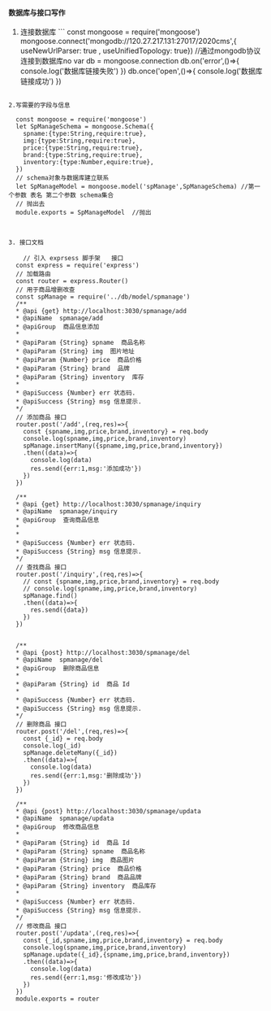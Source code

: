 #### 数据库与接口写作

1. 连接数据库 ```
    const mongoose  = require('mongoose')
    mongoose.connect('mongodb://120.27.217.131:27017/2020cms',{ useNewUrlParser: true , useUnifiedTopology: true}) //通过mongodb协议连接到数据库no
    var db = mongoose.connection
    db.on('error',()=>{
      console.log('数据库链接失败')
    })
    db.once('open',()=>{
      console.log('数据库链接成功')
    })

```

2.写需要的字段与信息
```
      const mongoose = require('mongoose')
      let SpManageSchema = mongoose.Schema({
        spname:{type:String,require:true},
        img:{type:String,require:true},
        price:{type:String,require:true},
        brand:{type:String,require:true},
        inventory:{type:Number,equire:true},
      })
      // schema对象与数据库建立联系
      let SpManageModel = mongoose.model('spManage',SpManageSchema) //第一个参数 表名 第二个参数 schema集合
      // 抛出去
      module.exports = SpManageModel  //抛出




```


3. 接口文档
````  
        // 引入 exprsess 脚手架   接口
      const express = require('express')
      // 加载路由
      const router = express.Router()
      // 用于商品增删改查
      const spManage = require('../db/model/spmanage') 
      /**
      * @api {get} http://localhost:3030/spmanage/add
      * @apiName  spmanage/add                   
      * @apiGroup  商品信息添加                  
      *        
      * @apiParam {String} spname  商品名称
      * @apiParam {String} img  图片地址
      * @apiParam {Number} price  商品价格
      * @apiParam {String} brand  品牌
      * @apiParam {String} inventory  库存
      * 
      * @apiSuccess {Number} err 状态码. 
      * @apiSuccess {String} msg 信息提示.
      */  
      // 添加商品 接口
      router.post('/add',(req,res)=>{
        const {spname,img,price,brand,inventory} = req.body
        console.log(spname,img,price,brand,inventory)
        spManage.insertMany({spname,img,price,brand,inventory})
        .then((data)=>{
          console.log(data)
          res.send({err:1,msg:'添加成功'})
        })
      })

      /**
      * @api {get} http://localhost:3030/spmanage/inquiry
      * @apiName  spmanage/inquiry                   
      * @apiGroup  查询商品信息                  
      *        
      * 
      * @apiSuccess {Number} err 状态码. 
      * @apiSuccess {String} msg 信息提示.
      */  
      // 查找商品 接口
      router.post('/inquiry',(req,res)=>{
        // const {spname,img,price,brand,inventory} = req.body
        // console.log(spname,img,price,brand,inventory)
        spManage.find()
        .then((data)=>{
          res.send({data})
        })
      })


      /**
      * @api {post} http://localhost:3030/spmanage/del
      * @apiName  spmanage/del                   
      * @apiGroup  删除商品信息                  
      *        
      * @apiParam {String} id  商品 Id
      * 
      * @apiSuccess {Number} err 状态码. 
      * @apiSuccess {String} msg 信息提示.
      */  
      // 删除商品 接口
      router.post('/del',(req,res)=>{
        const {_id} = req.body
        console.log(_id)
        spManage.deleteMany({_id})
        .then((data)=>{
          console.log(data)
          res.send({err:1,msg:'删除成功'})
        })
      })

      /**
      * @api {post} http://localhost:3030/spmanage/updata
      * @apiName  spmanage/updata                   
      * @apiGroup  修改商品信息                  
      *        
      * @apiParam {String} id  商品 Id
      * @apiParam {String} spname  商品名称
      * @apiParam {String} img  商品图片
      * @apiParam {String} price  商品价格
      * @apiParam {String} brand  商品品牌
      * @apiParam {String} inventory  商品库存
      * 
      * @apiSuccess {Number} err 状态码. 
      * @apiSuccess {String} msg 信息提示.
      */ 
      // 修改商品 接口
      router.post('/updata',(req,res)=>{
        const {_id,spname,img,price,brand,inventory} = req.body
        console.log(spname,img,price,brand,inventory)
        spManage.update({_id},{spname,img,price,brand,inventory})
        .then((data)=>{
          console.log(data)
          res.send({err:1,msg:'修改成功'})
        })
      })
      module.exports = router




````

